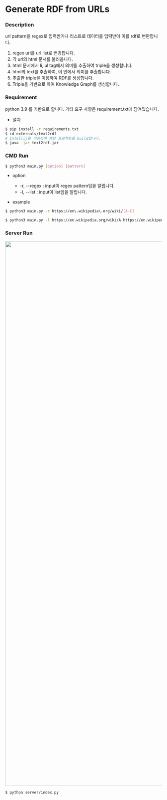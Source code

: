 # Generate RDF from URLs

### Description

url pattern을 regex로 입력받거나 리스트로 데이터를 입력받아 이를 rdf로 변환합니다.

1. regex url를 url list로 변경합니다.
2. 각 url의 html 문서를 불러옵니다.
3. html 문서에서 li, ul tag에서 의미를 추출하여 triple을 생성합니다.
4. html의 text를 추출하여, 이 안에서 의미를 추출합니다.
5. 추출한 triple을 이용하여 RDF를 생성합니다.
6. Triple을 기반으로 하여 Knowledge Graph를 생성합니다.


### Requirement

python 3.9 를 기반으로 합니다.
기타 요구 사항은 requirement.txt에 담겨있습니다.

- 설치

```bash
$ pip install -r requirements.txt
$ cd externals/text2rdf
# Intellij를 이용하여 해당 프로젝트를 build합니다.
$ java -jar text2rdf.jar
```

### CMD Run

```bash
$ python3 main.py [option] [pattern]
```

- option

  - -r, --regex : input이 regex pattern임을 알립니다.
  - -l, --list : input이 list임을 알립니다.


- example

```bash
$ python3 main.py -r https://en\.wikipedia\.org/wiki/[A-C]

$ python3 main.py -l https://en.wikipedia.org/wiki/A https://en.wikipedia.org/wiki/B https://en.wikipedia.org/wiki/C
```

### Server Run

<div align="center">
  <img width="1747" alt="스크린샷 2021-05-25 오후 4 19 33" src="https://user-images.githubusercontent.com/48043626/119456026-31d81480-bd75-11eb-8b0a-5ab3262f3c25.png">
</div>

```bash
$ python server/index.py
```
